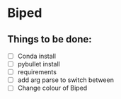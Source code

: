 # Biped

## Things to be done:

- [ ] Conda install
- [ ] pybullet install
- [ ] requirements
- [ ] add arg parse to switch between 
- [ ] Change colour of Biped
